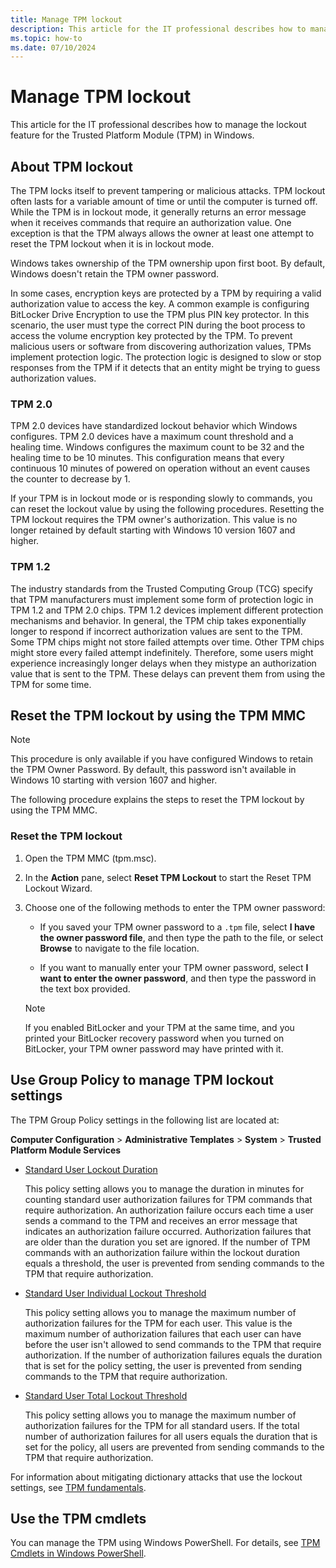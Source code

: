 ```yaml
---
title: Manage TPM lockout
description: This article for the IT professional describes how to manage the lockout feature for the Trusted Platform Module (TPM) in Windows.
ms.topic: how-to
ms.date: 07/10/2024
---
```


# Manage TPM lockout

This article for the IT professional describes how to manage the lockout feature for the Trusted Platform Module (TPM) in Windows.

## About TPM lockout

The TPM locks itself to prevent tampering or malicious attacks. TPM lockout often lasts for a variable amount of time or until the computer is turned off. While the TPM is in lockout mode, it generally returns an error message when it receives commands that require an authorization value. One exception is that the TPM always allows the owner at least one attempt to reset the TPM lockout when it is in lockout mode.

Windows takes ownership of the TPM ownership upon first boot. By default, Windows doesn't retain the TPM owner password.

In some cases, encryption keys are protected by a TPM by requiring a valid authorization value to access the key. A common example is configuring BitLocker Drive Encryption to use the TPM plus PIN key protector. In this scenario, the user must type the correct PIN during the boot process to access the volume encryption key protected by the TPM. To prevent malicious users or software from discovering authorization values, TPMs implement protection logic. The protection logic is designed to slow or stop responses from the TPM if it detects that an entity might be trying to guess authorization values.

### TPM 2.0

TPM 2.0 devices have standardized lockout behavior which Windows configures. TPM 2.0 devices have a maximum count threshold and a healing time. Windows configures the maximum count to be 32 and the healing time to be 10 minutes. This configuration means that every continuous 10 minutes of powered on operation without an event causes the counter to decrease by 1.

If your TPM is in lockout mode or is responding slowly to commands, you can reset the lockout value by using the following procedures. Resetting the TPM lockout requires the TPM owner's authorization. This value is no longer retained by default starting with Windows 10 version 1607 and higher.

### TPM 1.2

The industry standards from the Trusted Computing Group (TCG) specify that TPM manufacturers must implement some form of protection logic in TPM 1.2 and TPM 2.0 chips. TPM 1.2 devices implement different protection mechanisms and behavior. In general, the TPM chip takes exponentially longer to respond if incorrect authorization values are sent to the TPM. Some TPM chips might not store failed attempts over time. Other TPM chips might store every failed attempt indefinitely. Therefore, some users might experience increasingly longer delays when they mistype an authorization value that is sent to the TPM. These delays can prevent them from using the TPM for some time.

## Reset the TPM lockout by using the TPM MMC

> [!NOTE]
> This procedure is only available if you have configured Windows to retain the TPM Owner Password. By default, this password isn't available in Windows 10 starting with version 1607 and higher.

The following procedure explains the steps to reset the TPM lockout by using the TPM MMC.

### Reset the TPM lockout

1. Open the TPM MMC (tpm.msc).

1. In the **Action** pane, select **Reset TPM Lockout** to start the Reset TPM Lockout Wizard.

1. Choose one of the following methods to enter the TPM owner password:

   - If you saved your TPM owner password to a `.tpm` file, select **I have the owner password file**, and then type the path to the file, or select **Browse** to navigate to the file location.

   - If you want to manually enter your TPM owner password, select **I want to enter the owner password**, and then type the password in the text box provided.

   > [!NOTE]
   >
   > If you enabled BitLocker and your TPM at the same time, and you printed your BitLocker recovery password when you turned on BitLocker, your TPM owner password may have printed with it.

## Use Group Policy to manage TPM lockout settings

The TPM Group Policy settings in the following list are located at:

**Computer Configuration** > **Administrative Templates** > **System** > **Trusted Platform Module Services**

- [Standard User Lockout Duration](trusted-platform-module-services-group-policy-settings.md#standard-user-lockout-duration)

    This policy setting allows you to manage the duration in minutes for counting standard user authorization failures for TPM commands that require authorization. An authorization failure occurs each time a user sends a command to the TPM and receives an error message that indicates an authorization failure occurred. Authorization failures that are older than the duration you set are ignored. If the number of TPM commands with an authorization failure within the lockout duration equals a threshold, the user is prevented from sending commands to the TPM that require authorization.

- [Standard User Individual Lockout Threshold](trusted-platform-module-services-group-policy-settings.md#standard-user-individual-lockout-threshold)

    This policy setting allows you to manage the maximum number of authorization failures for the TPM for each user. This value is the maximum number of authorization failures that each user can have before the user isn't allowed to send commands to the TPM that require authorization. If the number of authorization failures equals the duration that is set for the policy setting, the user is prevented from sending commands to the TPM that require authorization.

- [Standard User Total Lockout Threshold](trusted-platform-module-services-group-policy-settings.md#standard-user-total-lockout-threshold)

    This policy setting allows you to manage the maximum number of authorization failures for the TPM for all standard users. If the total number of authorization failures for all users equals the duration that is set for the policy, all users are prevented from sending commands to the TPM that require authorization.

For information about mitigating dictionary attacks that use the lockout settings, see [TPM fundamentals](tpm-fundamentals.md#anti-hammering).

## Use the TPM cmdlets

You can manage the TPM using Windows PowerShell. For details, see [TPM Cmdlets in Windows PowerShell](/powershell/module/trustedplatformmodule/).
